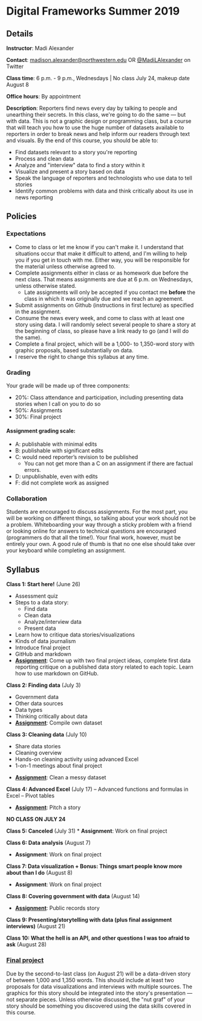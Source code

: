 # Digital Frameworks Summer 2019

## Details

**Instructor**: Madi Alexander

**Contact**: madison.alexander@northwestern.edu OR [@MadiLAlexander](http://www.twitter.com/MadiLAlexander) on Twitter

**Class time**: 6 p.m. - 9 p.m., Wednesdays | No class July 24, makeup date August 8

**Office hours**: By appointment

**Description**: Reporters find news every day by talking to people and unearthing their secrets. In this class, we're going to do the same — but with data. This is not a graphic design or programming class, but a course that will teach you how to use the huge number of datasets available to reporters in order to break news and help inform our readers through text and visuals. By the end of this course, you should be able to:

* Find datasets relevant to a story you're reporting
* Process and clean data
* Analyze and "interview" data to find a story within it
* Visualize and present a story based on data
* Speak the language of reporters and technologists who use data to tell stories
* Identify common problems with data and think critically about its use in news reporting

## Policies

### Expectations

* Come to class or let me know if you can't make it. I understand that situations occur that make it difficult to attend, and I'm willing to help you if you get in touch with me. Either way, you will be responsible for the material unless otherwise agreed to.
* Complete assignments either in class or as homework due before the next class. That means assignments are due at 6 p.m. on Wednesdays, unless otherwise stated.
   * Late assignments will only be accepted if you contact me **before** the class in which it was originally due and we reach an agreement. 
* Submit assignments on Github (instructions in first lecture) as specified in the assignment.
* Consume the news every week, and come to class with at least one story using data. I will randomly select several people to share a story at the beginning of class, so please have a link ready to go (and I will do the same). 
* Complete a final project, which will be a 1,000- to 1,350-word story with graphic proposals, based substantially on data. 
* I reserve the right to change this syllabus at any time.


### Grading

Your grade will be made up of three components:

* 20%: Class attendance and participation, including presenting data stories when I call on you to do so
* 50%: Assignments
* 30%: Final project

#### Assignment grading scale:
* A: publishable with minimal edits
* B: publishable with significant edits
* C: would need reporter’s revision to be published
   * You can not get more than a C on an assignment if there are factual errors.
* D: unpublishable, even with edits 
* F: did not complete work as assigned

### Collaboration

Students are encouraged to discuss assignments. For the most part, you will be working on different things, so talking about your work should not be a problem. Whiteboarding your way through a sticky problem with a friend or looking online for answers to technical questions are encouraged (programmers do that all the time!). Your final work, however, must be entirely your own. A good rule of thumb is that no one else should take over your keyboard while completing an assignment.

## Syllabus

**Class 1: Start here!** (June 26)
* Assessment quiz
* Steps to a data story:
   * Find data
   * Clean data
   * Analyze/interview data
   * Present data
* Learn how to critique data stories/visualizations
* Kinds of data journalism
* Introduce final project
* GitHub and markdown
* **[Assignment](https://github.com/mlalexander/digitalframeworks-summer2019/blob/master/class1/assignment.md)**: Come up with two final project ideas, complete first data reporting critique on a published data story related to each topic. Learn how to use markdown on GitHub.

**Class 2: Finding data** (July 3)
* Government data
* Other data sources
* Data types
* Thinking critically about data
* **[Assignment](https://github.com/mlalexander/digitalframeworks-summer2019/tree/master/class2)**: Compile own dataset

**Class 3: Cleaning data** (July 10)
- Share data stories
- Cleaning overview
- Hands-on cleaning activity using advanced Excel
- 1-on-1 meetings about final project
* **[Assignment](https://github.com/mlalexander/digitalframeworks-summer2019/blob/master/class3/assignment3.md)**: Clean a messy dataset

**Class 4: Advanced Excel** (July 17)
– Advanced functions and formulas in Excel
– Pivot tables
* **[Assignment](https://github.com/mlalexander/digitalframeworks-summer2019/blob/master/class4/assignment4.md)**: Pitch a story

**NO CLASS ON JULY 24**

**Class 5: Canceled** (July 31)
* **Assignment**: Work on final project

**Class 6: Data analysis** (August 7)
* **Assignment**: Work on final project

**Class 7: Data visualization + Bonus: Things smart people know more about than I do** (August 8)
* **Assignment**: Work on final project

**Class 8: Covering government with data** (August 14)
* **[Assignment](TKTKTK)**: Public records story

**Class 9: Presenting/storytelling with data (plus final assignment interviews)** (August 21)

**Class 10: What the hell is an API, and other questions I was too afraid to ask** (August 28)

### [Final project](https://github.com/mlalexander/digitalframeworks-summer2019/blob/master/documents/finalproject.md)

Due by the second-to-last class (on August 21) will be a data-driven story of between 1,000 and 1,350 words. This should include at least two proposals for data visualizations and interviews with multiple sources. The graphics for this story should be integrated into the story's presentation — not separate pieces. Unless otherwise discussed, the "nut graf" of your story should be something you discovered using the data skills covered in this course. 
